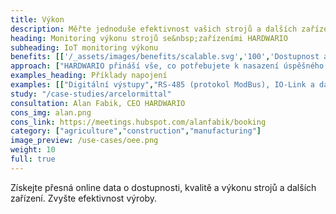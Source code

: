 ```yaml
---
title: Výkon
description: Měřte jednoduše efektivnost vašich strojů a dalších zařízení ve výrobě, zemědělství a dalších odvětvích. 
heading: Monitoring výkonu strojů se&nbsp;zařízeními HARDWARIO
subheading: IoT monitoring výkonu
benefits: [['/_assets/images/benefits/scalable.svg','100','Dostupnost a přesnost dat','Přesná data z připojených strojů dostupná okamžitě online v telefonech a počítačích.'],['/_assets/images/benefits/implementation.svg','100','Vyšší efektivnost','Informace o taktu, prostojích, produkci a její kvalitě vedou k vyšší efektivnosti výroby (OEE).'],['/_assets/images/benefits/simple.svg','75','Dohled nad procesy','Přehled o průběhu výroby, dodržování přestávek a pracovních postupů.']]
approach: ["HARDWARIO přináší vše, co potřebujete k nasazení úspěšného projektu IoT monitoringu výkonu - od zařízení po cloudové prostředí a API.","Naše nabídka produktů a služeb zahrnuje IoT zařízení a senzory, jednoduše připojitelné odkukoliv k internetu prostřednictvím LPWAN sítí, konektivitu, cloudové prostředí pro správu zařízení a&nbsp;API pro integraci s dalšími systémy."]
examples_heading: Příklady napojení
examples: [["Digitální výstupy","RS-485 (protokol ModBus), IO-Link a další"],["PLC výstupy","Suchý kontakt, proudová smyčka a další"],["Neinvazivní připojení","Magnetické, optické a další senzory"]]
study: "/case-studies/arcelormittal"
consultation: Alan Fabik, CEO HARDWARIO
cons_img: alan.png
cons_link: https://meetings.hubspot.com/alanfabik/booking
category: ["agriculture","construction","manufacturing"]
image_preview: /use-cases/oee.png
weight: 10
full: true
---
```


Získejte přesná online data o dostupnosti, kvalitě a výkonu strojů a dalších zařízení. 
Zvyšte&nbsp;efektivnost výroby. 

